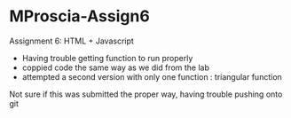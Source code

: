 MProscia-Assign6
================

Assignment 6: HTML + Javascript 
- Having trouble getting function to run properly 
- coppied code the same way as we did from the lab 
- attempted a second version with only one function : triangular function 

Not sure if this was submitted the proper way, having trouble pushing onto git
